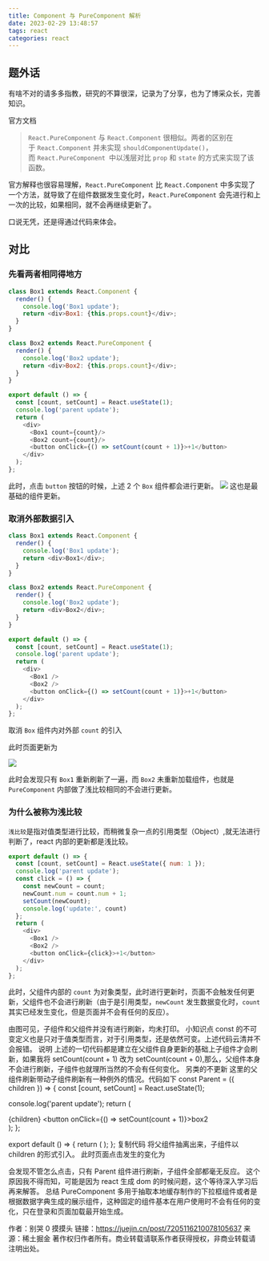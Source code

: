 ```yaml
---
title: Component 与 PureComponent 解析
date: 2023-02-29 13:48:57
tags: react
categories: react
---
```


## 题外话

有啥不对的请多多指教，研究的不算很深，记录为了分享，也为了博采众长，完善知识。

官方文档

> `React.PureComponent` 与 `React.Component` 很相似。两者的区别在于 `React.Component` 并未实现 `shouldComponentUpdate()`，而 `React.PureComponent `中以浅层对比 `prop` 和 `state` 的方式来实现了该函数。

官方解释也很容易理解，`React.PureComponent` 比 `React.Component` 中多实现了一个方法，就导致了在组件数据发生变化时，`React.PureComponent` 会先进行和上一次的比较，如果相同，就不会再继续更新了。

口说无凭，还是得通过代码来体会。

## 对比

### 先看两者相同得地方

```js
class Box1 extends React.Component {
  render() {
    console.log('Box1 update');
    return <div>Box1: {this.props.count}</div>;
  }
}

class Box2 extends React.PureComponent {
  render() {
    console.log('Box2 update');
    return <div>Box2: {this.props.count}</div>;
  }
}

export default () => {
  const [count, setCount] = React.useState(1);
  console.log('parent update');
  return (
    <div>
      <Box1 count={count}/>
      <Box2 count={count}/>
      <button onClick={() => setCount(count + 1)}>+1</button>
    </div>
  );
};
```

此时，点击 `button` 按钮的时候，上述 2 个 `Box` 组件都会进行更新。
![](https://p3-juejin.byteimg.com/tos-cn-i-k3u1fbpfcp/7ab3786a2c6e4291b42ea0a74c82925f~tplv-k3u1fbpfcp-zoom-in-crop-mark:4536:0:0:0.awebp?)
这也是最基础的组件更新。

### 取消外部数据引入
```js
class Box1 extends React.Component {
  render() {
    console.log('Box1 update');
    return <div>Box1</div>;
  }
}

class Box2 extends React.PureComponent {
  render() {
    console.log('Box2 update');
    return <div>Box2</div>;
  }
}

export default () => {
  const [count, setCount] = React.useState(1);
  console.log('parent update');
  return (
    <div>
      <Box1 />
      <Box2 />
      <button onClick={() => setCount(count + 1)}>+1</button>
    </div>
  );
};
```

取消 `Box` 组件内对外部 `count` 的引入

此时页面更新为

![](https://p9-juejin.byteimg.com/tos-cn-i-k3u1fbpfcp/6ee68b83f2ab45569330aaff58bee7dc~tplv-k3u1fbpfcp-zoom-in-crop-mark:4536:0:0:0.awebp?)

此时会发现只有 `Box1` 重新刷新了一遍，而 `Box2` 未重新加载组件，也就是 `PureComponent` 内部做了浅比较相同的不会进行更新。

### 为什么被称为浅比较

`浅比较`是指对值类型进行比较，而稍微复杂一点的引用类型（Object）,就无法进行判断了，react 内部的更新都是浅比较。

```js
export default () => {
  const [count, setCount] = React.useState({ num: 1 });
  console.log('parent update');
  const click = () => {
    const newCount = count;
    newCount.num = count.num + 1;
    setCount(newCount);
    console.log('update:', count)
  };
  return (
    <div>
      <Box1 />
      <Box2 />
      <button onClick={click}>+1</button>
    </div>
  );
};
```

此时，父组件内部的 `count` 为对象类型，此时进行更新时，页面不会触发任何更新，父组件也不会进行刷新（由于是引用类型，`newCount` 发生数据变化时，`count` 其实已经发生变化，但是页面并不会有任何的反应）。

由图可见，子组件和父组件并没有进行刷新，均未打印。
小知识点
const 的不可变定义也是只对于值类型而言，对于引用类型，还是依然可变。上述代码云清并不会报错。
说明
上述的一切代码都是建立在父组件自身更新的基础上子组件才会刷新，如果我将 setCount(count + 1) 改为 setCount(count + 0),那么，父组件本身不会进行刷新，子组件也就理所当然的不会有任何变化。
另类的不更新
这里的父组件刷新带动子组件刷新有一种例外的情况。代码如下
const Parent = ({ children }) => {
  const [count, setCount] = React.useState(1);

  console.log('parent update');
  return (
    <div>
      {children}
      <button onClick={() => setCount(count + 1)}>box2</button>
    </div>
  );
};

export default () => {
  return (
    <Parent>
      <Box1 />
      <Box2 />
    </Parent>
  );
};
复制代码
将父组件抽离出来，子组件以 children 的形式引入。
此时页面点击发生的变化为

会发现不管怎么点击，只有 Parent 组件进行刷新，子组件全部都毫无反应。
这个原因我不得而知，可能是因为 react 生成 dom 的时候问题，这个等待深入学习后再来解答。
总结
PureComponent 多用于抽取本地缓存制作的下拉框组件或者是根据数据字典生成的展示组件，这种固定的组件基本在用户使用时不会有任何的变化，只在登录和页面加载最开始生成。

作者：别哭 0 摸摸头
链接：https://juejin.cn/post/7205116210078105637
来源：稀土掘金
著作权归作者所有。商业转载请联系作者获得授权，非商业转载请注明出处。